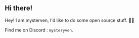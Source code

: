## Hi there!

Hey! I am mysterven, I'd like to do some open source stuff. 👋👋

Find me on Discord : `mysteryven`.
